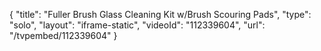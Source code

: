 {
    "title": "Fuller Brush Glass Cleaning Kit w\/Brush   Scouring Pads",
    "type": "solo",
    "layout": "iframe-static",
    "videoId": "112339604",
    "url": "\/tvpembed\/112339604"
}